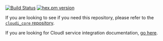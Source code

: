 [![Build Status](https://app.travis-ci.com/CloudI/cloudi_service_health_check.svg?branch=master)](https://app.travis-ci.com/CloudI/cloudi_service_health_check)
[![hex.pm version](https://img.shields.io/hexpm/v/cloudi_service_health_check.svg)](https://hex.pm/packages/cloudi_service_health_check)

If you are looking to see if you need this repository, please refer to the [`cloudi_core` repository](https://github.com/CloudI/cloudi_core#about).

If you are looking for CloudI service integration documentation, [go here](https://github.com/CloudI/CloudI#integration).

